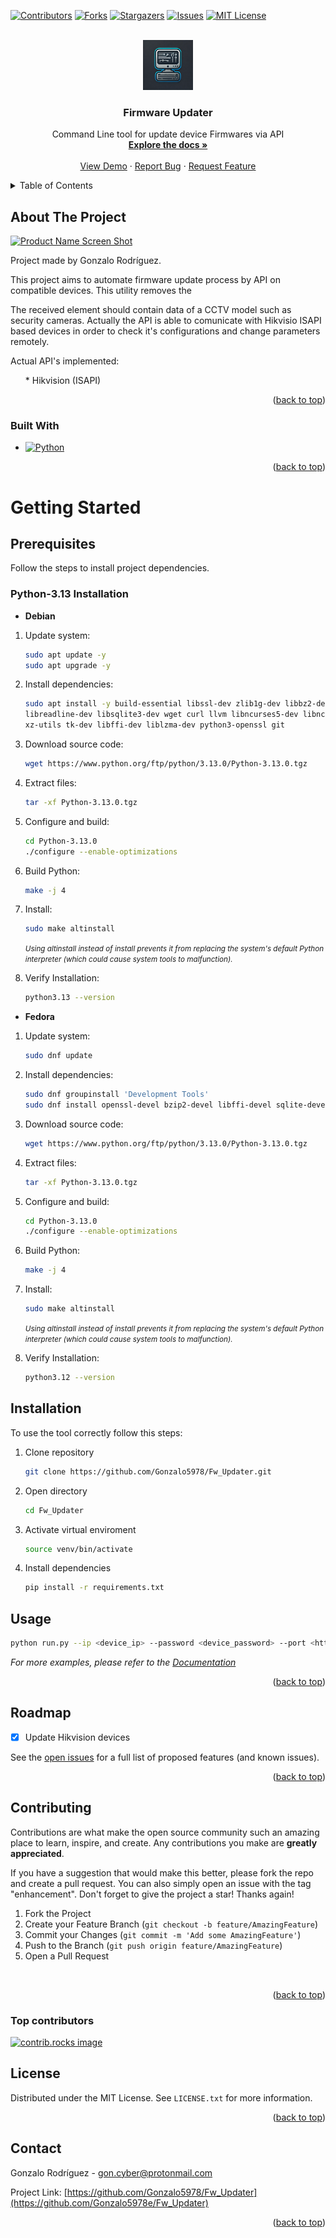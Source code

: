 <a id="readme-top"></a>

[![Contributors][contributors-shield]][contributors-url]
[![Forks][forks-shield]][forks-url]
[![Stargazers][stars-shield]][stars-url]
[![Issues][issues-shield]][issues-url]
[![MIT License][license-shield]][license-url]

<!-- PROJECT LOGO -->
<br/>
<div align="center">
  <a href="https://github.com/Gonzalo5978/Fw_Updater">
    <img src="logo.webp" alt="Logo" width="80" height="80">
  </a>

<h3 align="center">Firmware Updater</h3>

  <p align="center">
    Command Line tool for update device Firmwares via API
    <br />
    <a href="https://github.com/Gonzalo5978/Fw_Updater"><strong>Explore the docs »</strong></a>
    <br />
    <br />
    <a href="https://github.com/Gonzalo5978/Fw_Updater">View Demo</a>
    ·
    <a href="https://github.com/Gonzalo5978/Fw_Updater/issues/new?labels=bug&template=bug-report---.md">Report Bug</a>
    ·
    <a href="https://github.com/Gonzalo5978/Fw_Updater/issues/new?labels=enhancement&template=feature-request---.md">Request Feature</a>
  </p>
</div>

<!-- TABLE OF CONTENTS -->
<details>
  <summary>Table of Contents</summary>
  <ol>
    <li>
      <a href="#about-the-project">About The Project</a>
      <ul>
        <li><a href="#built-with">Built With</a></li>
      </ul>
    </li>
    <li>
      <a href="#getting-started">Getting Started</a>
      <ul>
        <li><a href="#prerequisites">Prerequisites</a></li>
      <li><a href="#installation">Installation</a></li>
      </ul>
    </li>
    <li><a href="#usage">Usage</a></li>
    <li><a href="#roadmap">Roadmap</a></li>
    <li><a href="#contributing">Contributing</a></li>
    <ul>
    <li><a href="#python-3.12">Python 3.12</a></li>
            <ul>
                <li><a href="#debian">Debian</a></li>
                <li><a href="#fedora">Fedora</a></li>
            </ul>
    </ul>
    <li><a href="#license">License</a></li>
    <li><a href="#contact">Contact</a></li>
  </ol>
</details>

<!-- ABOUT THE PROJECT -->
## About The Project

[![Product Name Screen Shot][product-screenshot]](https://example.com)

<p>Project made by Gonzalo Rodríguez.</p>
<p>This project aims to automate firmware update process by API on compatible devices. This utility removes the </p>
<p>The received element should contain data of a CCTV model such as security cameras. Actually the API is able to comunicate with Hikvisio ISAPI based devices in order to check it's configurations and change parameters remotely.</p>

<p>Actual API's implemented:</p>
<ul>
  * Hikvision (ISAPI)
</ul>

<p align="right">(<a href="#readme-top">back to top</a>)</p>

### Built With

* [![Python][Python]][Python-url]

<p align="right">(<a href="#readme-top">back to top</a>)</p>

<!-- GETTING STARTED -->
# Getting Started

## Prerequisites

<p>Follow the steps to install project dependencies.</p>

<!-- PYTHON-3.12 INSTALL -->
### Python-3.13 Installation
<!-- Debian -->
* <b>Debian</b>

1. Update system:

    ```sh
    sudo apt update -y
    sudo apt upgrade -y
    ```

2. Install dependencies:

    ```sh
    sudo apt install -y build-essential libssl-dev zlib1g-dev libbz2-dev \
    libreadline-dev libsqlite3-dev wget curl llvm libncurses5-dev libncursesw5-dev \
    xz-utils tk-dev libffi-dev liblzma-dev python3-openssl git
    ```

3. Download source code:

    ```sh
    wget https://www.python.org/ftp/python/3.13.0/Python-3.13.0.tgz
    ```

4. Extract files:

    ```sh
    tar -xf Python-3.13.0.tgz
    ```

5. Configure and build:

    ```sh
    cd Python-3.13.0
    ./configure --enable-optimizations
    ```

6. Build Python:

    ```sh
    make -j 4
    ```

7. Install:

    ```sh
    sudo make altinstall
    ```

    <small><i>Using altinstall instead of install prevents it from replacing the system's default Python interpreter (which could cause system tools to malfunction).</i></small>

8. Verify Installation:

    ```sh
    python3.13 --version
    ```

<!-- Fedora -->
* <b>Fedora</b>

1. Update system:

    ```sh
    sudo dnf update
    ```

2. Install dependencies:

    ```sh
    sudo dnf groupinstall 'Development Tools'
    sudo dnf install openssl-devel bzip2-devel libffi-devel sqlite-devel 
    ```

3. Download source code:

    ```sh
    wget https://www.python.org/ftp/python/3.13.0/Python-3.13.0.tgz
    ```

4. Extract files:

    ```sh
    tar -xf Python-3.13.0.tgz
    ```

5. Configure and build:

    ```sh
    cd Python-3.13.0
    ./configure --enable-optimizations
    ```

6. Build Python:

    ```sh
    make -j 4
    ```

7. Install:

    ```sh
    sudo make altinstall
    ```

    <small><i>Using altinstall instead of install prevents it from replacing the system's default Python interpreter (which could cause system tools to malfunction).</i></small>

8. Verify Installation:

    ```sh
    python3.12 --version
    ```

## Installation

<p>To use the tool correctly follow this steps:</p>

1. Clone repository

    ```sh
    git clone https://github.com/Gonzalo5978/Fw_Updater.git
    ```

2. Open directory

    ```sh
    cd Fw_Updater
    ```

3. Activate virtual enviroment

    ```sh
    source venv/bin/activate
    ```

4. Install dependencies

    ```sh
    pip install -r requirements.txt
    ```

<!-- USAGE EXAMPLES -->
## Usage

```sh
python run.py --ip <device_ip> --password <device_password> --port <http_port (optional)>
```

_For more examples, please refer to the [Documentation](https://example.com)_

<p align="right">(<a href="#readme-top">back to top</a>)</p>

<!-- ROADMAP -->
## Roadmap

* [x] Update Hikvision devices

See the [open issues](https://github.com/Gonzalo5978/Fw_Updater/issues) for a full list of proposed features (and known issues).

<p align="right">(<a href="#readme-top">back to top</a>)</p>

<!-- CONTRIBUTING -->
## Contributing

Contributions are what make the open source community such an amazing place to learn, inspire, and create. Any contributions you make are **greatly appreciated**.

If you have a suggestion that would make this better, please fork the repo and create a pull request. You can also simply open an issue with the tag "enhancement".
Don't forget to give the project a star! Thanks again!

1. Fork the Project
2. Create your Feature Branch (`git checkout -b feature/AmazingFeature`)
3. Commit your Changes (`git commit -m 'Add some AmazingFeature'`)
4. Push to the Branch (`git push origin feature/AmazingFeature`)
5. Open a Pull Request

<br>

<p align="right">(<a href="#readme-top">back to top</a>)</p>

### Top contributors

<a href="https://github.com/Gonzalo5978/Fw_Updater/graphs/contributors">
  <img src="https://contrib.rocks/image?repo=Gonzalo5978/Fw_Updater" alt="contrib.rocks image" />
</a>

<!-- LICENSE -->
## License

Distributed under the MIT License. See `LICENSE.txt` for more information.

<p align="right">(<a href="#readme-top">back to top</a>)</p>

<!-- CONTACT -->
## Contact

Gonzalo Rodríguez - <gon.cyber@protonmail.com>

Project Link: [https://github.com/Gonzalo5978/Fw_Updater](https://github.com/Gonzalo5978e/Fw_Updater)

<p align="right">(<a href="#readme-top">back to top</a>)</p>

<!-- MARKDOWN LINKS & IMAGES -->
<!-- https://www.markdownguide.org/basic-syntax/#reference-style-links -->
[contributors-shield]: https://img.shields.io/github/contributors/Gonzalo5978/Fw_Updater.svg?style=for-the-badge
[contributors-url]: https://github.com/Gonzalo5978/Fw_Updater/graphs/contributors
[forks-shield]: https://img.shields.io/github/forks/Gonzalo5978/Fw_Updater.svg?style=for-the-badge
[forks-url]: https://github.com/Gonzalo5978/Fw_Updater/network/members
[stars-shield]: https://img.shields.io/github/stars/Gonzalo5978/Fw_Updater.svg?style=for-the-badge
[stars-url]: https://github.com/Gonzalo5978/Fw_Updater/stargazers
[issues-shield]: https://img.shields.io/github/issues/Gonzalo5978/Fw_Updater.svg?style=for-the-badge
[issues-url]: https://github.com/Gonzalo5978/Fw_Updater/issues
[license-shield]: https://img.shields.io/github/license/Gonzalo5978/Fw_Updater.svg?style=for-the-badge
[license-url]: https://github.com/Gonzalo5978/Fw_Updater/blob/master/LICENSE.txt
[product-screenshot]: images/screenshot.png
[Python]: https://img.shields.io/badge/python-3670A0?style=for-the-badge&logo=python&logoColor=ffdd54
[Python-url]: https://www.python.org/
